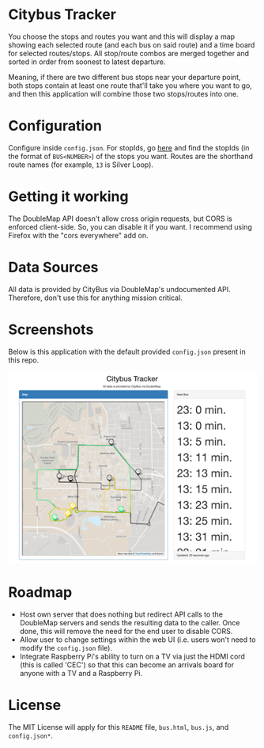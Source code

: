 # Citybus Tracker

You choose the stops and routes you want and this will display a map showing each selected route (and each bus on said route) and a time board for selected routes/stops. All stop/route combos are merged together and sorted in order from soonest to latest departure. 

Meaning, if there are two different bus stops near your departure point, both stops contain at least one route that'll take you where you want to go, and then this application will combine those two stops/routes into one. 

# Configuration

Configure inside `config.json`. For stopIds, go [here](https://citybus.doublemap.com) and find the stopIds (in the format of `BUS<NUMBER>`) of the stops you want. Routes are the shorthand route names (for example, `13` is Silver Loop). 

# Getting it working

The DoubleMap API doesn't allow cross origin requests, but CORS is enforced client-side. So, you can disable it if you want. I recommend using Firefox with the "cors everywhere" add on.

# Data Sources

All data is provided by CityBus via DoubleMap's undocumented API. Therefore, don't use this for anything mission critical. 

# Screenshots

Below is this application with the default provided `config.json` present in this repo.

![Screenshot](screenshot.png)

# Roadmap

* Host own server that does nothing but redirect API calls to the DoubleMap servers and sends the resulting data to the caller. Once done, this will remove the need for the end user to disable CORS.
* Allow user to change settings within the web UI (i.e. users won't need to modify the `config.json` file).
* Integrate Raspberry Pi's ability to turn on a TV via just the HDMI cord (this is called 'CEC') so that this can become an arrivals board for anyone with a TV and a Raspberry Pi. 

# License

The MIT License will apply for this `README` file, `bus.html`, `bus.js`, and `config.json*`.